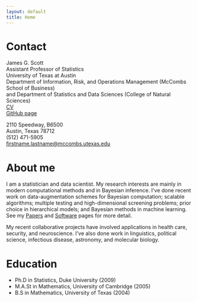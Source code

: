```yaml
---
layout: default
title: Home
---
```


# Contact
James G. Scott   
Assistant Professor of Statistics   
University of Texas at Austin  
Department of Information, Risk, and Operations Management (McCombs School of Business)   
  and Department of Statistics and Data Sciences (College of Natural Sciences)   
[CV](files/jamesscottcv.pdf)  
[GitHub page](https://github.com/jgscott)  

2110 Speedway, B6500   
Austin, Texas 78712   
(512) 471-5905   
firstname.lastname@mccombs.utexas.edu   


# About me
I am a statistician and data scientist.  My research interests are mainly in modern computational methods and in Bayesian inference.  I've done recent work on data-augmentation schemes for Bayesian computation; scalable algorithms; multiple testing and high-dimensional screening problems; prior choice in hierarchical models; and Bayesian methods in machine learning.  See my [Papers](papers.html) and [Software](software.html) pages for more detail.

My recent collaborative projects have involved applications in health care, security, and neuroscience.  I've also done work in linguistics, political science, infectious disease, astronomy, and molecular biology.

# Education
- Ph.D in Statistics, Duke University (2009)
- M.A.St in Mathematics, University of Cambridge (2005)
- B.S in Mathematics, University of Texas (2004)

